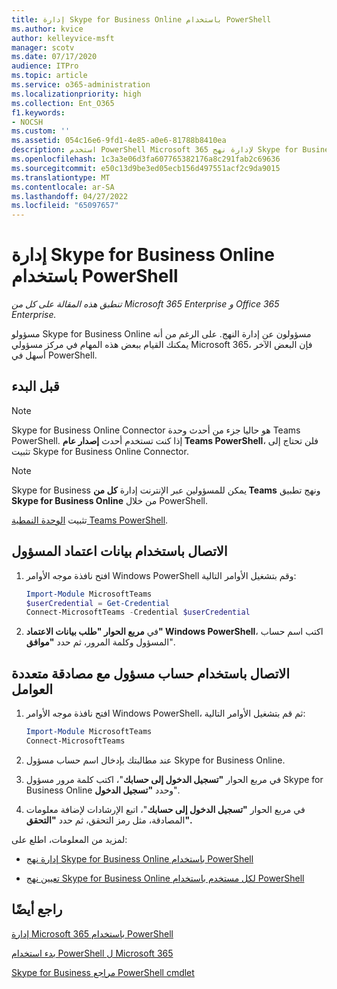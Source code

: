 ```yaml
---
title: إدارة Skype for Business Online باستخدام PowerShell
ms.author: kvice
author: kelleyvice-msft
manager: scotv
ms.date: 07/17/2020
audience: ITPro
ms.topic: article
ms.service: o365-administration
ms.localizationpriority: high
ms.collection: Ent_O365
f1.keywords:
- NOCSH
ms.custom: ''
ms.assetid: 054c16e6-9fd1-4e85-a0e6-81788b8410ea
description: استخدم PowerShell Microsoft 365 لإدارة نهج Skype for Business Online ونهج كل مستخدم وإعدادات الاجتماع.
ms.openlocfilehash: 1c3a3e06d3fa607765382176a8c291fab2c69636
ms.sourcegitcommit: e50c13d9be3ed05ecb156d497551acf2c9da9015
ms.translationtype: MT
ms.contentlocale: ar-SA
ms.lasthandoff: 04/27/2022
ms.locfileid: "65097657"
---
```

# <a name="manage-skype-for-business-online-with-powershell"></a>إدارة Skype for Business Online باستخدام PowerShell

*تنطبق هذه المقالة على كل من Microsoft 365 Enterprise و Office 365 Enterprise.*

مسؤولو Skype for Business Online مسؤولون عن إدارة النهج. على الرغم من أنه يمكنك القيام ببعض هذه المهام في مركز مسؤولي Microsoft 365، فإن البعض الآخر أسهل في PowerShell.

## <a name="before-you-start"></a>قبل البدء

> [!NOTE]
> Skype for Business Online Connector هو حاليا جزء من أحدث وحدة Teams PowerShell. إذا كنت تستخدم أحدث **إصدار عام Teams PowerShell**، فلن تحتاج إلى تثبيت Skype for Business Online Connector.

> [!NOTE]
> Skype for Business يمكن للمسؤولين عبر الإنترنت إدارة **كل من Teams** ونهج تطبيق **Skype for Business Online** من خلال PowerShell.

تثبيت [الوحدة النمطية Teams PowerShell](/microsoftteams/teams-powershell-install).

## <a name="connect-using-admin-credentials"></a>الاتصال باستخدام بيانات اعتماد المسؤول

1. افتح نافذة موجه الأوامر Windows PowerShell وقم بتشغيل الأوامر التالية:

   ```powershell
   Import-Module MicrosoftTeams
   $userCredential = Get-Credential
   Connect-MicrosoftTeams -Credential $userCredential
   ```

2. في **مربع الحوار "طلب بيانات الاعتماد" Windows PowerShell**، اكتب اسم حساب المسؤول وكلمة المرور، ثم حدد **"موافق**".

## <a name="connect-using-an-admin-account-with-multi-factor-authentication"></a>الاتصال باستخدام حساب مسؤول مع مصادقة متعددة العوامل

1. افتح نافذة موجه الأوامر Windows PowerShell، ثم قم بتشغيل الأوامر التالية:

   ```powershell
   Import-Module MicrosoftTeams
   Connect-MicrosoftTeams
   ```

2. عند مطالبتك بإدخال اسم حساب مسؤول Skype for Business Online.

3. في مربع الحوار **"تسجيل الدخول إلى حسابك**"، اكتب كلمة مرور مسؤول Skype for Business Online وحدد **"تسجيل الدخول**".

4. في مربع الحوار **"تسجيل الدخول إلى حسابك**"، اتبع الإرشادات لإضافة معلومات المصادقة، مثل رمز التحقق، ثم حدد **"التحقق".**

لمزيد من المعلومات، اطلع على:

- [إدارة نهج Skype for Business Online باستخدام PowerShell](manage-skype-for-business-online-policies-with-microsoft-365-powershell.md)

- [تعيين نهج Skype for Business Online لكل مستخدم باستخدام PowerShell](assign-per-user-skype-for-business-online-policies-with-microsoft-365-powershell.md)

## <a name="see-also"></a>راجع أيضًا

[إدارة Microsoft 365 باستخدام PowerShell](manage-microsoft-365-with-microsoft-365-powershell.md)

[بدء استخدام PowerShell ل Microsoft 365](getting-started-with-microsoft-365-powershell.md)

[Skype for Business مراجع PowerShell cmdlet](/powershell/module/skype/)
